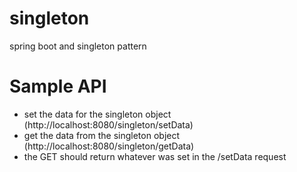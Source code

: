 # singleton
spring boot and singleton pattern

# Sample API
- set the data for the singleton object (http://localhost:8080/singleton/setData)
- get the data from the singleton object (http://localhost:8080/singleton/getData)
- the GET should return whatever was set in the /setData request
